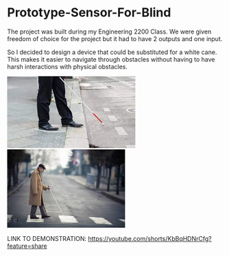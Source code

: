 # Prototype-Sensor-For-Blind
The project was built during my Engineering 2200 Class. We were given freedom of choice for the project but it had to have 2 outputs and one input.

So I decided to design a device that could be substituted for a white cane. This makes it easier to navigate through obstacles without having to have harsh interactions with physical obstacles.

![](Host-Images/Introimg.png)![](Host-Images/Untitled.png)

LINK TO DEMONSTRATION: https://youtube.com/shorts/KbBqHDNrCfg?feature=share
